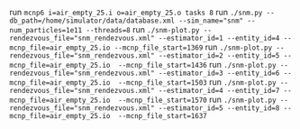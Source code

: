 run `mcnp6 i=air_empty_25.i o=air_empty_25.o tasks 8`
run `./snm.py --db_path=/home/simulator/data/database.xml --sim_name="snm" --num_particles=1e11 --threads=8`
run `./snm-plot.py --rendezvous_file="snm_rendezvous.xml" --estimator_id=1 --entity_id=4 --mcnp_file=air_empty_25.io --mcnp_file_start=1369`
run `./snm-plot.py --rendezvous_file="snm_rendezvous.xml" --estimator_id=2 --entity_id=5 --mcnp_file=air_empty_25.io  --mcnp_file_start=1436`
run `./snm-plot.py --rendezvous_file="snm_rendezvous.xml" --estimator_id=3 --entity_id=6 --mcnp_file=air_empty_25.io  --mcnp_file_start=1503`
run `./snm-plot.py --rendezvous_file="snm_rendezvous.xml" --estimator_id=4 --entity_id=7 --mcnp_file=air_empty_25.io  --mcnp_file_start=1570`
run `./snm-plot.py --rendezvous_file="snm_rendezvous.xml" --estimator_id=5 --entity_id=8 --mcnp_file=air_empty_25.io  --mcnp_file_start=1637`